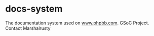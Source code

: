 docs-system
===========

The documentation system used on www.phpbb.com. GSoC Project. Contact Marshalrusty
